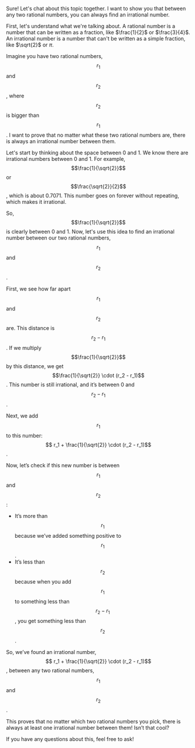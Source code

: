 Sure! Let's chat about this topic together. I want to show you that between any two rational numbers, you can always find an irrational number.

First, let's understand what we're talking about. A rational number is a number that can be written as a fraction, like $\frac{1}{2}$ or $\frac{3}{4}$. An irrational number is a number that can't be written as a simple fraction, like $\sqrt{2}$ or $\pi$.

Imagine you have two rational numbers, $$r_1$$ and $$r_2$$, where $$r_2$$ is bigger than $$r_1$$. I want to prove that no matter what these two rational numbers are, there is always an irrational number between them.

Let's start by thinking about the space between 0 and 1. We know there are irrational numbers between 0 and 1. For example, $$\frac{1}{\sqrt{2}}$$ or $$\frac{\sqrt{2}}{2}$$, which is about 0.7071. This number goes on forever without repeating, which makes it irrational.

So, $$\frac{1}{\sqrt{2}}$$ is clearly between 0 and 1. Now, let's use this idea to find an irrational number between our two rational numbers, $$r_1$$ and $$r_2$$.

First, we see how far apart $$r_1$$ and $$r_2$$ are. This distance is $$r_2 - r_1$$. If we multiply $$\frac{1}{\sqrt{2}}$$ by this distance, we get $$\frac{1}{\sqrt{2}} \cdot (r_2 - r_1)$$. This number is still irrational, and it’s between 0 and $$r_2 - r_1$$.

Next, we add $$r_1$$ to this number: 
$$ r_1 + \frac{1}{\sqrt{2}} \cdot (r_2 - r_1)$$.

Now, let’s check if this new number is between $$r_1$$ and $$r_2$$:

- It’s more than $$r_1$$ because we’ve added something positive to $$r_1$$.
- It’s less than $$r_2$$ because when you add $$r_1$$ to something less than $$r_2 - r_1$$, you get something less than $$r_2$$.

So, we’ve found an irrational number,
$$ r_1 + \frac{1}{\sqrt{2}} \cdot (r_2 - r_1)$$, between any two rational numbers, $$r_1$$ and $$r_2$$.

This proves that no matter which two rational numbers you pick, there is always at least one irrational number between them! Isn’t that cool?

If you have any questions about this, feel free to ask!